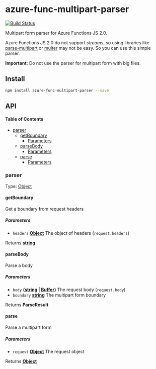 # azure-func-multipart-parser

[![Build Status](https://travis-ci.com/safer-bwd/azure-func-multipart-parser.svg?branch=master)](https://travis-ci.com/safer-bwd/azure-func-multipart-parser)

Multipart form parser for Azure Functions JS 2.0.

Azure Functions JS 2.0 do not support _streams_, so using libraries like [parse-multipart](https://github.com/freesoftwarefactory/parse-multipart) or [multer](https://github.com/expressjs/multer) may not be easy.
So you can use this simple parser.

**Important:**
Do not use the parser for multipart form with big files.

## Install

```sh
npm install azure-func-multipart-parser --save
```

## API

<!-- Generated by documentation.js. Update this documentation by updating the source code. -->

#### Table of Contents

-   [parser](#parser)
    -   [getBoundary](#getboundary)
        -   [Parameters](#parameters)
    -   [parseBody](#parsebody)
        -   [Parameters](#parameters-1)
    -   [parse](#parse)
        -   [Parameters](#parameters-2)

### parser

Type: [Object](https://developer.mozilla.org/docs/Web/JavaScript/Reference/Global_Objects/Object)

#### getBoundary

Get a boundary from request headers

##### Parameters

-   `headers` **[Object](https://developer.mozilla.org/docs/Web/JavaScript/Reference/Global_Objects/Object)** The object of headers (`request.headers`)

Returns **[string](https://developer.mozilla.org/docs/Web/JavaScript/Reference/Global_Objects/String)** 

#### parseBody

Parse a body

##### Parameters

-   `body` **([string](https://developer.mozilla.org/docs/Web/JavaScript/Reference/Global_Objects/String) \| [Buffer](https://nodejs.org/api/buffer.html))** The request body (`request.body`)
-   `boundary` **[string](https://developer.mozilla.org/docs/Web/JavaScript/Reference/Global_Objects/String)** The multipart form boundary

Returns **ParseResult** 

#### parse

Parse a multipart form

##### Parameters

-   `request` **[Object](https://developer.mozilla.org/docs/Web/JavaScript/Reference/Global_Objects/Object)** The request object

Returns **[Object](https://developer.mozilla.org/docs/Web/JavaScript/Reference/Global_Objects/Object)** 

